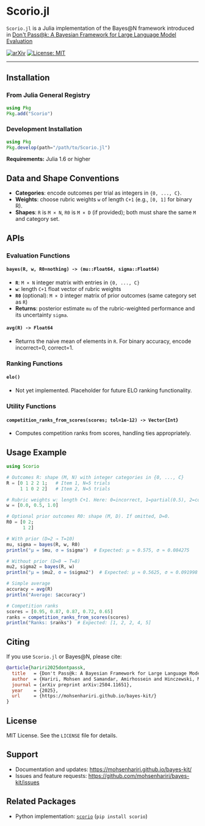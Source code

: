 # Scorio.jl

`Scorio.jl` is a Julia implementation of the Bayes@N framework introduced in [Don't Pass@k: A Bayesian Framework for Large Language Model Evaluation](https://arxiv.org/abs/2504.11651)

[![arXiv](https://img.shields.io/badge/arXiv-2504.11651-b31b1b.svg)](https://arxiv.org/abs/2504.11651)
[![License: MIT](https://img.shields.io/badge/License-MIT-yellow.svg)](#license)

---

## Installation

### From Julia General Registry
```julia
using Pkg
Pkg.add("Scorio")
```

### Development Installation
```julia
using Pkg
Pkg.develop(path="/path/to/Scorio.jl")
```

**Requirements:** Julia 1.6 or higher

## Data and Shape Conventions

- **Categories**: encode outcomes per trial as integers in `{0, ..., C}`.
- **Weights**: choose rubric weights `w` of length `C+1` (e.g., `[0, 1]` for binary R).
- **Shapes**: `R` is `M × N`, `R0` is `M × D` (if provided); both must share the same `M` and category set.

## APIs

### Evaluation Functions

#### `bayes(R, w, R0=nothing) -> (mu::Float64, sigma::Float64)`
- **`R`**: `M × N` integer matrix with entries in `{0, ..., C}`
- **`w`**: length `C+1` float vector of rubric weights
- **`R0`** (optional): `M × D` integer matrix of prior outcomes (same category set as `R`)
- **Returns**: posterior estimate `mu` of the rubric-weighted performance and its uncertainty `sigma`.

#### `avg(R) -> Float64`
- Returns the naive mean of elements in `R`. For binary accuracy, encode incorrect=0, correct=1.

### Ranking Functions

#### `elo()`
- Not yet implemented. Placeholder for future ELO ranking functionality.

### Utility Functions

#### `competition_ranks_from_scores(scores; tol=1e-12) -> Vector{Int}`
- Computes competition ranks from scores, handling ties appropriately.

## Usage Example

```julia
using Scorio

# Outcomes R: shape (M, N) with integer categories in {0, ..., C}
R = [0 1 2 2 1;   # Item 1, N=5 trials
     1 1 0 2 2]   # Item 2, N=5 trials

# Rubric weights w: length C+1. Here: 0=incorrect, 1=partial(0.5), 2=correct(1.0)
w = [0.0, 0.5, 1.0]

# Optional prior outcomes R0: shape (M, D). If omitted, D=0.
R0 = [0 2;
      1 2]

# With prior (D=2 → T=10)
mu, sigma = bayes(R, w, R0)
println("μ = $mu, σ = $sigma")  # Expected: μ ≈ 0.575, σ ≈ 0.084275

# Without prior (D=0 → T=8)
mu2, sigma2 = bayes(R, w)
println("μ = $mu2, σ = $sigma2")  # Expected: μ ≈ 0.5625, σ ≈ 0.091998

# Simple average
accuracy = avg(R)
println("Average: $accuracy")

# Competition ranks
scores = [0.95, 0.87, 0.87, 0.72, 0.65]
ranks = competition_ranks_from_scores(scores)
println("Ranks: $ranks")  # Expected: [1, 2, 2, 4, 5]
```

## Citing

If you use `Scorio.jl` or Bayes@N, please cite:

```bibtex
@article{hariri2025dontpassk,
  title   = {Don't Pass@k: A Bayesian Framework for Large Language Model Evaluation},
  author  = {Hariri, Mohsen and Samandar, Amirhossein and Hinczewski, Michael and Chaudhary, Vipin},
  journal = {arXiv preprint arXiv:2504.11651},
  year    = {2025},
  url     = {https://mohsenhariri.github.io/bayes-kit/}
}
```

## License

MIT License. See the `LICENSE` file for details.

## Support

- Documentation and updates: https://mohsenhariri.github.io/bayes-kit/
- Issues and feature requests: https://github.com/mohsenhariri/bayes-kit/issues

## Related Packages

- Python implementation: [`scorio`](https://pypi.org/project/scorio/) (`pip install scorio`)
